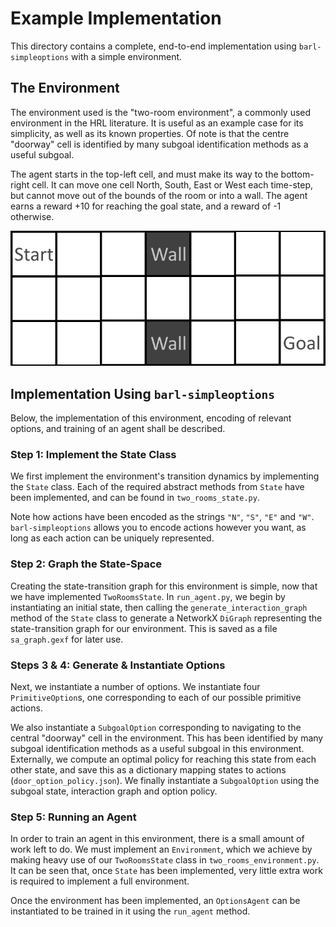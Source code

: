 # Example Implementation

This directory contains a complete, end-to-end implementation using `barl-simpleoptions` with a simple environment.

## The Environment

The environment used is the "two-room environment", a commonly used environment in the HRL literature. It is useful as an example case for its simplicity, as well as its known properties. Of note is that the centre "doorway" cell is identified by many subgoal identification methods as a useful subgoal.

The agent starts in the top-left cell, and must make its way to the bottom-right cell. It can move one cell North, South, East or West each time-step, but cannot move out of the bounds of the room or into a wall. The agent earns a reward +10 for reaching the goal state, and a reward of -1 otherwise.

![Environment Diagram](./environment.png)

## Implementation Using `barl-simpleoptions`

Below, the implementation of this environment, encoding of relevant options, and training of an agent shall be described.

### Step 1: Implement the State Class

We first implement the environment's transition dynamics by implementing the `State` class. Each of the required abstract methods from `State` have been implemented, and can be found in `two_rooms_state.py`. 

Note how actions have been encoded as the strings `"N"`, `"S"`, `"E"` and `"W"`. `barl-simpleoptions` allows you to encode actions however you want, as long as each action can be uniquely represented.

### Step 2: Graph the State-Space

Creating the state-transition graph for this environment is simple, now that we have implemented `TwoRoomsState`. In `run_agent.py`, we begin by instantiating an initial state, then calling the `generate_interaction_graph` method of the `State` class to generate a NetworkX `DiGraph` representing the state-transition graph for our environment. This is saved as a file `sa_graph.gexf` for later use.

### Steps 3 & 4: Generate & Instantiate Options

Next, we instantiate a number of options. We instantiate four `PrimitiveOption`s, one corresponding to each of our possible primitive actions.

We also instantiate a `SubgoalOption` corresponding to navigating to the central "doorway" cell in the environment. This has been identified by many subgoal identification methods as a useful subgoal in this environment. Externally, we compute an optimal policy for reaching this state from each other state, and save this as a dictionary mapping states to actions (`door_option_policy.json`). We finally instantiate a `SubgoalOption` using the subgoal state, interaction graph and option policy.

### Step 5: Running an Agent

In order to train an agent in this environment, there is a small amount of work left to do. We must implement an `Environment`, which we achieve by making heavy use of our `TwoRoomsState` class in `two_rooms_environment.py`. It can be seen that, once `State` has been implemented, very little extra work is required to implement a full environment.

Once the environment has been implemented, an `OptionsAgent` can be instantiated to be trained in it using the `run_agent` method.